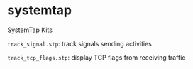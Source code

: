 # systemtap
SystemTap Kits

`track_signal.stp`: track signals sending activities

`track_tcp_flags.stp`: display TCP flags from receiving traffic
